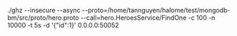 ./ghz --insecure --async --proto=/home/tannguyen/halome/test/mongodb-bm/src/proto/hero.proto --call=hero.HeroesService/FindOne -c 100 -n 10000 -t 5s -d '{"id":1}' 0.0.0.0:50052